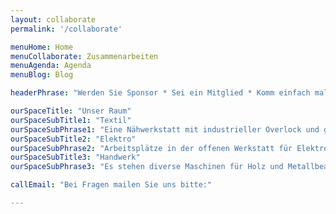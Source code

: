 ```yaml
---
layout: collaborate
permalink: '/collaborate'

menuHome: Home
menuCollaborate: Zusammenarbeiten
menuAgenda: Agenda
menuBlog: Blog

headerPhrase: "Werden Sie Sponsor * Sei ein Mitglied * Komm einfach mal vorbei"

ourSpaceTitle: "Unser Raum"
ourSpaceSubTitle1: "Textil"
ourSpaceSubPhrase1: "Eine Nähwerkstatt mit industrieller Overlock und großem Materialpool."
ourSpaceSubTitle2: "Elektro"
ourSpaceSubPhrase2: "Arbeitsplätze in der offenen Werkstatt für Elektronik Arbeiten und Reparaturen."
ourSpaceSubTitle3: "Handwerk"
ourSpaceSubPhrase3: "Es stehen diverse Maschinen für Holz und Metallbearbeitung zur Verfügung"

callEmail: "Bei Fragen mailen Sie uns bitte:"

---
```

